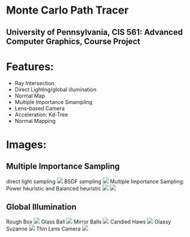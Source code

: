 Monte Carlo Path Tracer
======================

University of Pennsylvania, CIS 561: Advanced Computer Graphics, Course Project
------------
# Features:
- Ray Intersection
- Direct Lighting/global illumination
- Normal Map
- Multiple Importance Smampling
- Lens-based Camera
- Acceleration: Kd-Tree
- Normal Mapping
# Images:
## Multiple Importance Sampling
direct light sampling
![](Renders/veachScene_Runshi_NOMIS.png)
BSDF sampling
![](Renders/veachScene_Runshi_Naive.png)
Multiple Importance Sampling: Power heuristic and Balanced heuristic
![](Renders/veachScene_Runshi_Power.png)
![](Renders/veachScene_Runshi_Balanced.png)

## Global Illumination
Rough Box
![](Renders/roughboxFull.png)
Glass Ball
![](Renders/glassballFull.png)
Mirror Balls
![](Renders/mirrorBalls.png)
Candied Haws
![](Renders/chainsBall.png)
Glassy Suzanne
![](Renders/glassSuzanne.png)
Thin Lens Camera
![](Renders/thinLensCamera.png)